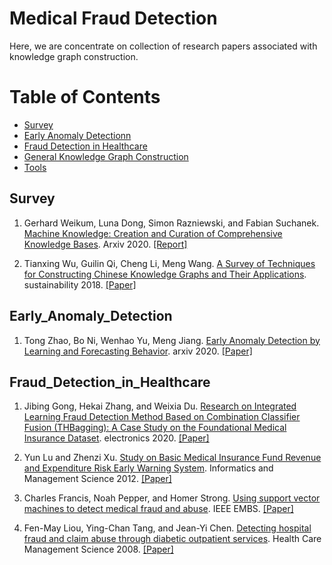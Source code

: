 # Medical Fraud Detection 



Here, we are concentrate on collection of research papers associated with knowledge graph construction.   


Table of Contents
=================

<!--   * [Research Report of Knowledge Graph](#Research_Report_of_Knowledge_Graph) -->
  * [Survey](#Survey)
  * [Early Anomaly Detectionn](#Early_Anomaly_Detection)
  * [Fraud Detection in Healthcare](#Fraud_Detection_in_Healthcare)
  * [General Knowledge Graph Construction](#General_Knowledge_Graph_Construction)
  * [Tools](#Tools)
<!--   * [学术江湖](#学术江湖) -->


## Survey
1. Gerhard Weikum, Luna Dong, Simon Razniewski, and Fabian Suchanek. [Machine Knowledge: Creation and Curation of Comprehensive Knowledge Bases](https://arxiv.org/pdf/2009.11564.pdf). Arxiv 2020. [[Report]](https://mp.weixin.qq.com/s/hR_dIvSjOV19Q1LhfmUqNg)


2. Tianxing Wu, Guilin Qi, Cheng Li, Meng Wang. [A Survey of Techniques for Constructing Chinese Knowledge Graphs and Their Applications](https://www.mdpi.com/2071-1050/10/9/3245/htm). sustainability 2018. [[Paper]](https://www.mdpi.com/2071-1050/10/9/3245/htm)


## Early_Anomaly_Detection
1. Tong Zhao, Bo Ni, Wenhao Yu, Meng Jiang. [Early Anomaly Detection by Learning and Forecasting Behavior](https://arxiv.org/pdf/1907.08015.pdf). arxiv 2020. [[Paper]](https://arxiv.org/pdf/1907.08015.pdf)

<!-- 4. 王军平, 张文生, 王勇飞, 孙正雅. [面向大数据领域的事理认知图谱构建与推断分析](http://scis.scichina.com/cn/2020/SSI-2019-0273.pdf). 中国科学：信息科学 2020. [[Paper]](http://scis.scichina.com/cn/2020/SSI-2019-0273.pdf) -->


## Fraud_Detection_in_Healthcare
1. Jibing Gong, Hekai Zhang, and Weixia Du. [Research on Integrated Learning Fraud Detection Method Based on Combination Classifier Fusion (THBagging): A Case Study on the Foundational Medical Insurance Dataset](https://www.mdpi.com/2079-9292/9/6/894/htm). electronics 2020. [[Paper]](https://www.mdpi.com/2079-9292/9/6/894/htm)


2. Yun Lu and Zhenzi Xu. [Study on Basic Medical Insurance Fund Revenue and Expenditure Risk Early Warning System](https://link.springer.com/chapter/10.1007/978-1-4471-4802-9_101). Informatics and Management Science 2012. [[Paper]](https://link.springer.com/chapter/10.1007/978-1-4471-4802-9_101)


3. Charles Francis, Noah Pepper, and Homer Strong. [Using support vector machines to detect medical fraud and abuse](https://ieeexplore.ieee.org/document/6092044). IEEE EMBS. [[Paper]](https://ieeexplore.ieee.org/document/6092044)


4. Fen-May Liou, Ying-Chan Tang, and Jean-Yi Chen. [Detecting hospital fraud and claim abuse through diabetic outpatient services](https://link.springer.com/article/10.1007/s10729-008-9054-y). Health Care Management Science 2008. [[Paper]](https://link.springer.com/article/10.1007/s10729-008-9054-y)


















<!-- ## 学术江湖 -->




